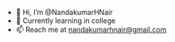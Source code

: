 - 👋 Hi, I’m @NandakumarHNair
- 🌱 Currently learning in college
- 📫 Reach me at nandakumarhnair@gmail.com
